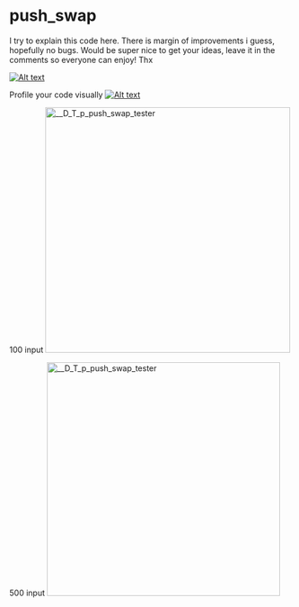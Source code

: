 # push_swap

I try to explain this code here. There is margin of improvements i guess, hopefully no bugs.
Would be super nice to get your ideas, leave it in the comments so everyone can enjoy! Thx

[![Alt text](https://img.youtube.com/vi/OaG81sDEpVk/0.jpg)](https://www.youtube.com/watch?v=OaG81sDEpVk)

Profile your code visually
[![Alt text](https://img.youtube.com/vi/nf55CRYWPxY/0.jpg)](https://https://youtu.be/nf55CRYWPxY)

100 input
<img width="436" alt="__D_T_p_push_swap_tester" src="https://github.com/suspectedoceano/push_swap/assets/78665699/601689f5-07aa-4fd4-b8ec-b3973fc058fe">

500 input
<img width="415" alt="__D_T_p_push_swap_tester" src="https://github.com/suspectedoceano/push_swap/assets/78665699/d0e3484b-8744-4ea4-8c98-df239e860b01">
